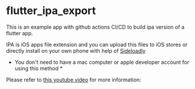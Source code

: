 # flutter_ipa_export

This is an example app with github actions CI/CD to build ipa version of a flutter app.

IPA is iOS apps file extension and you can upload this files to iOS stores or directly install on
your own phone with help of [Sideloadly](https://sideloadly.io)

* You don't need to have a mac computer or apple developer account for using this method *
  
Please refer to [this youtube video](https://www.youtube.com/watch?v=C7Bkm4KYk98) for more information:


